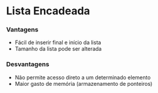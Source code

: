 # Lista Encadeada
### Vantagens
 - Fácil de inserir final e início da lista
 - Tamanho da lista pode ser alterada
### Desvantagens
 - Não permite acesso direto a um determinado elemento
 - Maior gasto de memória (armazenamento de ponteiros)